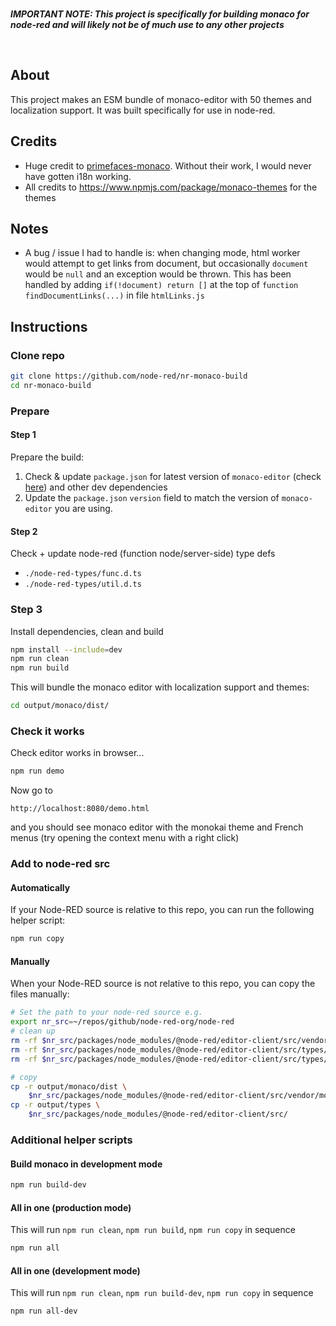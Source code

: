 <br>

***IMPORTANT NOTE: This project is specifically for building monaco for node-red and will likely not be of much use to any other projects***

<br>

## About
This project makes an ESM bundle of monaco-editor with 50 themes and localization support. It was built specifically for use in node-red.

## Credits
* Huge credit to [primefaces-monaco](https://github.com/blutorange/primefaces-monaco). Without their work, I would never have gotten i18n working.
* All credits to https://www.npmjs.com/package/monaco-themes for the themes


## Notes
* A bug / issue I had to handle is: when changing mode, html worker would attempt to get links from document, but occasionally `document` would be `null` and an exception would be thrown. This has been handled by adding `if(!document) return []` at the top of `function findDocumentLinks(...)` in file `htmlLinks.js`

## Instructions

### Clone repo
```bash
git clone https://github.com/node-red/nr-monaco-build
cd nr-monaco-build
```

### Prepare

#### Step 1

Prepare the build:

1. Check & update `package.json` for latest version of `monaco-editor` (check [here](https://www.npmjs.com/package/monaco-editor)) and other dev dependencies
2. Update the `package.json` `version` field to match the version of `monaco-editor` you are using.

#### Step 2

Check + update node-red (function node/server-side) type defs
* `./node-red-types/func.d.ts`
* `./node-red-types/util.d.ts`

### Step 3

Install dependencies, clean and build

```bash
npm install --include=dev
npm run clean
npm run build
```

This will bundle the monaco editor with localization support and themes:

```bash
cd output/monaco/dist/
```

### Check it works

Check editor works in browser...

```bash
npm run demo
```

Now go to

```
http://localhost:8080/demo.html
```

and you should see monaco editor with the monokai theme and French menus (try opening the context menu with a right click)

### Add to node-red src

#### Automatically

If your Node-RED source is relative to this repo, you can run the following helper script:

```bash
npm run copy
```

#### Manually

When your Node-RED source is not relative to this repo, you can copy the files manually:

```bash
# Set the path to your node-red source e.g.
export nr_src=~/repos/github/node-red-org/node-red
# clean up
rm -rf $nr_src/packages/node_modules/@node-red/editor-client/src/vendor/monaco/dist/*
rm -rf $nr_src/packages/node_modules/@node-red/editor-client/src/types/node/*
rm -rf $nr_src/packages/node_modules/@node-red/editor-client/src/types/node-red/*

# copy
cp -r output/monaco/dist \
    $nr_src/packages/node_modules/@node-red/editor-client/src/vendor/monaco/
cp -r output/types \
    $nr_src/packages/node_modules/@node-red/editor-client/src/

```

### Additional helper scripts

#### Build monaco in development mode

```bash
npm run build-dev
```


#### All in one (production mode)

This will run `npm run clean`,  `npm run build`, `npm run copy` in sequence

```bash
npm run all
```

#### All in one (development mode)

This will run `npm run clean`,  `npm run build-dev`, `npm run copy` in sequence

```bash
npm run all-dev
```
